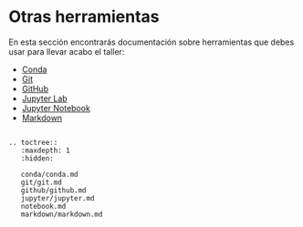 # Otras herramientas

En esta sección encontrarás documentación sobre herramientas que debes usar
para llevar acabo el taller:

- [Conda](conda/conda.md)
- [Git](https://git-scm.com/)
- [GitHub](https://github.com/)
- [Jupyter Lab](https://jupyter.org/)
- [Jupyter Notebook](https://jupyter-notebook.readthedocs.io/en/latest/)
- [Markdown](https://www.markdownguide.org/)


```{eval-rst}

.. toctree::
   :maxdepth: 1
   :hidden:

   conda/conda.md
   git/git.md
   github/github.md
   jupyter/jupyter.md
   notebook.md
   markdown/markdown.md

```

